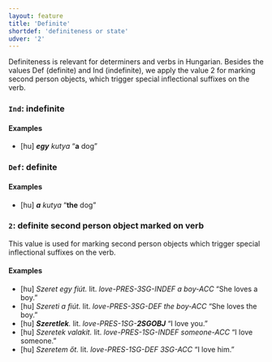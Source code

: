 ```yaml
---
layout: feature
title: 'Definite'
shortdef: 'definiteness or state'
udver: '2'
---
```


Definiteness is relevant for determiners and verbs in Hungarian. Besides the values Def (definite) and Ind (indefinite), we apply the value 2 for marking second person objects, which trigger special inflectional suffixes on the verb.

### <a name="Ind">`Ind`</a>: indefinite

#### Examples

* [hu] _<b>egy</b> kutya_ “<b>a</b> dog”

### <a name="Def">`Def`</a>: definite

#### Examples

* [hu] _<b>a</b> kutya_ “<b>the</b> dog”

### <a name="2">`2`</a>: definite second person object marked on verb

This value is used for marking second person objects which trigger special inflectional suffixes on the verb.

#### Examples

* [hu] _Szeret egy fiút._ lit. _love-PRES-3SG-INDEF a boy-ACC_ “She loves a boy.”
* [hu] _Szereti a fiút._ lit. _love-PRES-3SG-DEF the boy-ACC_ “She loves the boy.”
* [hu] _<b>Szeretlek</b>._ lit. _love-PRES-1SG-<b>2SGOBJ</b>_ “I love you.”
* [hu] _Szeretek valakit._ lit. _love-PRES-1SG-INDEF someone-ACC_ “I love someone.”
* [hu] _Szeretem őt._ lit. _love-PRES-1SG-DEF 3SG-ACC_ “I love him.”

<!-- Interlanguage links updated Ne 5. května 2024, 18:19:52 CEST -->
